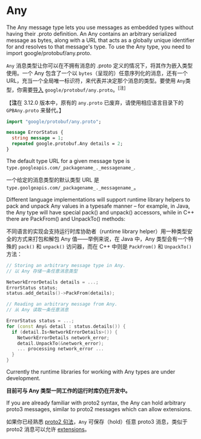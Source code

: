 
# Any

The Any message type lets you use messages as embedded types without having their .proto definition. An Any contains an arbitrary serialized message as bytes, along with a URL that acts as a globally unique identifier for and resolves to that message's type. To use the Any type, you need to import google/protobuf/any.proto.

`Any` 消息类型让你可以在不拥有消息的 .proto 定义的情况下，将其作为嵌入类型使用。一个 Any 包含了一个以 `bytes`（呈现的）任意序列化的消息，还有一个 URL，充当一个全局唯一标识符，来代表并决定那个消息的类型。要使用 `Any`类型，你需要[导入](https://developers.google.com/protocol-buffers/docs/proto3#other) `google/protobuf/any.proto`。<sup>[注]</sup>

【**注**在 3.12.0 版本中，原有的 `any.proto` 已废弃，请使用相应语言目录下的 `GPBAny.proto` 来替代。】

```proto
import "google/protobuf/any.proto";

message ErrorStatus {
  string message = 1;
  repeated google.protobuf.Any details = 2;
}
```

The default type URL for a given message type is `type.googleapis.com/_packagename_._messagename_`.

一个给定的消息类型的默认类型 URL 是 `type.goolgeapis.com/_packagename_._messagename_`。

Different language implementations will support runtime library helpers to pack and unpack Any values in a typesafe manner – for example, in Java, the Any type will have special pack() and unpack() accessors, while in C++ there are PackFrom() and UnpackTo() methods:

不同语言的实现会支持运行时库协助者（runtime library helper）用一种类型安全的方式来打包和解包 Any 值——举例来说，在 Java 中，Any 类型会有一个特殊的 `pack()` 和 `unpack()` 访问器，而在 C++ 中则是 `PackFrom()` 和 `UnpackTo()` 方法：


```cpp
// Storing an arbitrary message type in Any.
// 以 Any 存储一条任意消息类型

NetworkErrorDetails details = ...;
ErrorStatus status;
status.add_details()->PackFrom(details);

// Reading an arbitrary message from Any.
// 从 Any 读取一条任意消息

ErrorStatus status = ...;
for (const Any& detail : status.details()) {
  if (detail.Is<NetworkErrorDetails>()) {
    NetworkErrorDetails network_error;
    detail.UnpackTo(&network_error);
    ... processing network_error ...
  }
}
```

Currently the runtime libraries for working with Any types are under development.

**目前可与 Any 类型一同工作的运行时库仍在开发中。**

If you are already familiar with proto2 syntax, the Any can hold arbitrary proto3 messages, similar to proto2 messages which can allow extensions.

如果你已经熟悉 [proto2 句法](https://developers.google.com/protocol-buffers/docs/proto)，`Any` 可保存（hold）任意 proto3 消息，类似于 proto2 消息可以允许 [extensions](https://developers.google.com/protocol-buffers/docs/proto#extensions)。
